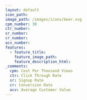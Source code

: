 ```yaml
---
layout: default
icon_path:
image_path: /images/icons/beer.svg
cpm_number: 30
ctr_number:
sr_number:
cr_number:
acv_number:
features:
  - feature_title:
    feature_image_path:
    feature_description_html:
_comments:
  cpm: Cost Per Thousand Views
  ctr: Click Through Rate
  sr: Signup Rate
  cr: Conversion Rate
  acv: Average Customer Value
---
```



